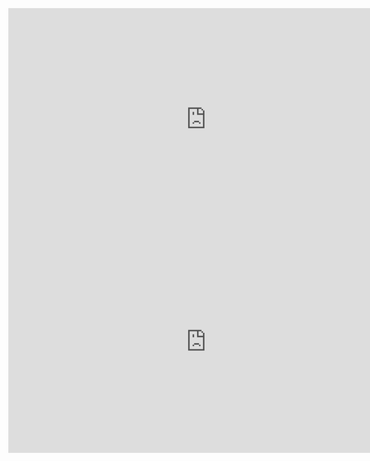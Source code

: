 



<iframe style="border:none" width="800" height="450" src="https://whimsical.com/embed/CCba8VnpbkvwPZ8djoddtB@NKBbAEvLSyiQtwExojh8fco94scpUfvdC"></iframe>


<iframe style="border:none" width="800" height="450" src="https://whimsical.com/embed/CCba8VnpbkvwPZ8djoddtB@NKBbAEvLSyiQtwExojh8fco94scpUfvdC"></iframe>